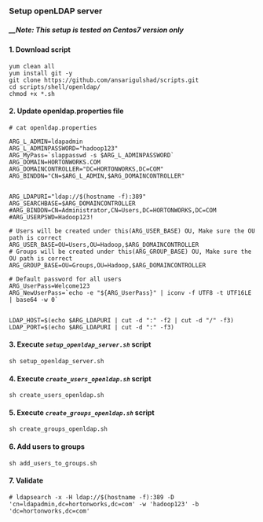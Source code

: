
### Setup openLDAP server

##### __Note: This setup is tested on Centos7 version only

#### 1. Download script
```
yum clean all
yum install git -y
git clone https://github.com/ansarigulshad/scripts.git
cd scripts/shell/openldap/
chmod +x *.sh
```

#### 2. Update openldap.properties file
```
# cat openldap.properties

ARG_L_ADMIN=ldapadmin
ARG_L_ADMINPASSWORD="hadoop123"
ARG_MyPass=`slappasswd -s $ARG_L_ADMINPASSWORD`
ARG_DOMAIN=HORTONWORKS.COM
ARG_DOMAINCONTROLLER="DC=HORTONWORKS,DC=COM"
ARG_BINDDN="CN=$ARG_L_ADMIN,$ARG_DOMAINCONTROLLER"


ARG_LDAPURI="ldap://$(hostname -f):389"
ARG_SEARCHBASE=$ARG_DOMAINCONTROLLER
#ARG_BINDDN=CN=Administrator,CN=Users,DC=HORTONWORKS,DC=COM
#ARG_USERPSWD=Hadoop123!

# Users will be created under this(ARG_USER_BASE) OU, Make sure the OU path is correct
ARG_USER_BASE=OU=Users,OU=Hadoop,$ARG_DOMAINCONTROLLER
# Groups will be created under this(ARG_GROUP_BASE) OU, Make sure the OU path is correct
ARG_GROUP_BASE=OU=Groups,OU=Hadoop,$ARG_DOMAINCONTROLLER

# Default password for all users
ARG_UserPass=Welcome123
ARG_NewUserPass=`echo -e "${ARG_UserPass}" | iconv -f UTF8 -t UTF16LE | base64 -w 0`


LDAP_HOST=$(echo $ARG_LDAPURI | cut -d ":" -f2 | cut -d "/" -f3)
LDAP_PORT=$(echo $ARG_LDAPURI | cut -d ":" -f3)
```

#### 3. Execute _`setup_openldap_server.sh`_ script

```
sh setup_openldap_server.sh
```


#### 4. Execute _`create_users_openldap.sh`_ script

```
sh create_users_openldap.sh
```

#### 5. Execute _`create_groups_openldap.sh`_ script

```
sh create_groups_openldap.sh
```
#### 6. Add users to groups
```
sh add_users_to_groups.sh
```

#### 7. Validate
```
# ldapsearch -x -H ldap://$(hostname -f):389 -D 'cn=ldapadmin,dc=hortonworks,dc=com' -w 'hadoop123' -b 'dc=hortonworks,dc=com'
```
